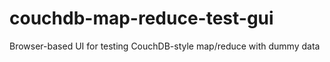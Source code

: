 # couchdb-map-reduce-test-gui
Browser-based UI for testing CouchDB-style map/reduce with dummy data
